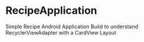 # RecipeApplication
Simple Recipe Android Application Build to understand RecyclerViewAdapter with a CardView Layout 
